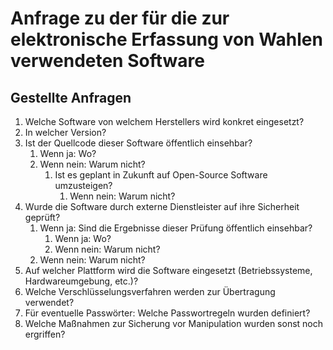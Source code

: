 # Anfrage zu der für die zur elektronische Erfassung von Wahlen verwendeten Software
## Gestellte Anfragen
1. Welche Software von welchem Herstellers wird konkret eingesetzt?
2. In welcher Version?
3. Ist der Quellcode dieser Software öffentlich einsehbar?
   1. Wenn ja: Wo?
   2. Wenn nein: Warum nicht?
      1. Ist es geplant in Zukunft auf Open-Source Software umzusteigen?
         1. Wenn nein: Warum nicht?
4. Wurde die Software durch externe Dienstleister auf ihre Sicherheit geprüft?
   1. Wenn ja: Sind die Ergebnisse dieser Prüfung öffentlich einsehbar?
      1. Wenn ja: Wo?
      2. Wenn nein: Warum nicht?
   2. Wenn nein: Warum nicht?
5. Auf welcher Plattform wird die Software eingesetzt (Betriebssysteme, Hardwareumgebung, etc.)?
6. Welche Verschlüsselungsverfahren werden zur Übertragung verwendet?
7. Für eventuelle Passwörter: Welche Passwortregeln wurden definiert?
8. Welche Maßnahmen zur Sicherung vor Manipulation wurden sonst noch ergriffen?
